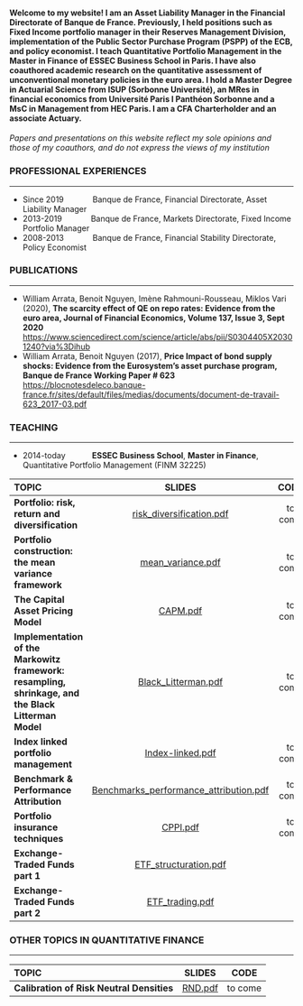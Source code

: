 #### Welcome to my website! I am an Asset Liability Manager in the Financial Directorate of Banque de France. Previously, I held positions such as Fixed Income portfolio manager in their Reserves Management Division, implementation of the Public Sector Purchase Program (PSPP) of the ECB, and policy economist. I teach Quantitative Portfolio Management in the Master in Finance of ESSEC Business School in Paris. I have also coauthored academic research on the quantitative assessment of unconventional monetary policies in the euro area. I hold a Master Degree in Actuarial Science from ISUP (Sorbonne Université), an MRes in financial economics from Université Paris I Panthéon Sorbonne and a MsC in Management from HEC Paris. I am a CFA Charterholder and an associate Actuary.

*Papers and presentations on this website reflect my sole opinions and those of my coauthors, and do not express the views of my institution*

### **PROFESSIONAL EXPERIENCES**
___
- Since 2019 $~~~~~~~~~~~$ Banque de France, Financial Directorate, Asset Liability Manager
- 2013-2019 $~~~~~~~~~~~$ Banque de France, Markets Directorate, Fixed Income Portfolio Manager
- 2008-2013 $~~~~~~~~~~~$ Banque de France, Financial Stability Directorate, Policy Economist

### **PUBLICATIONS**
---
- William Arrata, Benoit Nguyen, Imène Rahmouni-Rousseau, Miklos Vari (2020), **The scarcity effect of QE on repo rates: Evidence from the euro area,
Journal of Financial Economics, Volume 137, Issue 3, Sept 2020**  
https://www.sciencedirect.com/science/article/abs/pii/S0304405X20301240?via%3Dihub
- William Arrata, Benoit Nguyen (2017), **Price Impact of bond supply shocks: Evidence from the
Eurosystem’s asset purchase program, Banque de France Working Paper # 623**  
https://blocnotesdeleco.banque-france.fr/sites/default/files/medias/documents/document-de-travail-623_2017-03.pdf

### **TEACHING**
***
- 2014-today $~~~~~~~~~~$ **ESSEC Business School**, **Master in Finance**, Quantitative Portfolio Management (FINM 32225)  

| **TOPIC** | **SLIDES** | **CODE**| **DATA**| **EXERCISES**|**CORRECTIONS**|
| :---        |     :---:      | :---:  |  :---:  | :---:  | :---:  |
| **Portfolio: risk, return and diversification**   | [risk_diversification.pdf](https://github.com/WilliamArrata/WilliamArrata/files/11141812/risk_diversification.pdf) | to come | to come |  |  |
| **Portfolio construction: the mean variance framework**  |   [mean_variance.pdf](https://github.com/WilliamArrata/WilliamArrata/files/11750300/mean_variance.pdf)|  to come  | to come |[FINM32225_exercises_1_to_7.pdf](https://github.com/WilliamArrata/WilliamArrata/files/11501681/FINM32225_exercises_1_to_7.pdf) | [FINM31261_exercises_1_to_7_correction.pdf](https://github.com/WilliamArrata/WilliamArrata/files/11501811/FINM31261_exercises_1_to_7_correction.pdf) |
| **The Capital Asset Pricing Model**     | [CAPM.pdf](https://github.com/WilliamArrata/WilliamArrata/files/11141818/CAPM.pdf)|  to come  | to come | [FINM31261_exercises_8_to_10.pdf](https://github.com/WilliamArrata/WilliamArrata/files/11501690/FINM31261_exercises_8_to_10.pdf)  | [FINM31261_exercises__8_to_10_corrections.pdf](https://github.com/WilliamArrata/WilliamArrata/files/11501802/FINM31261_exercises__8_to_10_corrections.pdf)|
| **Implementation of the Markowitz framework:** <br /> **resampling, shrinkage, and the Black Litterman Model**     |  [Black_Litterman.pdf](https://github.com/WilliamArrata/WilliamArrata/files/11791098/Black_Litterman.pdf) | to come  | to come | [FINM31261_exercises_11_12.pdf](https://github.com/WilliamArrata/WilliamArrata/files/11501695/FINM31261_exercises_11_12.pdf) | [FINM31261_exercises_11_12_corrections.pdf](https://github.com/WilliamArrata/WilliamArrata/files/11501776/FINM31261_exercises_11_12_corrections.pdf) |
| **Index linked portfolio management**     | [Index-linked.pdf](https://github.com/WilliamArrata/WilliamArrata/files/11184035/Index-linked.pdf)| to come  | to come |  | | 
| **Benchmark & Performance Attribution**  | [Benchmarks_performance_attribution.pdf](https://github.com/WilliamArrata/WilliamArrata/files/11184029/Benchmarks_performance_attribution.pdf)  | to come  | to come | [FINM31261_exercises_13.pdf](https://github.com/WilliamArrata/WilliamArrata/files/11501697/FINM31261_exercises_13.pdf)  | [FINM31261_exercises_13_correction.pdf](https://github.com/WilliamArrata/WilliamArrata/files/11501795/FINM31261_exercises_13_correction.pdf) | 
| **Portfolio insurance techniques**     | [CPPI.pdf](https://github.com/WilliamArrata/WilliamArrata/files/11141833/CPPI.pdf)  | to come  | to come | [FINM31261_exercises_14.pdf](https://github.com/WilliamArrata/WilliamArrata/files/11501714/FINM31261_exercises_14.pdf) | [FINM31261_exercises_14_correction.pdf](https://github.com/WilliamArrata/WilliamArrata/files/11501788/FINM31261_exercises_14_correction.pdf)| 
| **Exchange-Traded Funds part 1**     | [ETF_structuration.pdf](https://github.com/WilliamArrata/WilliamArrata/files/11141835/ETF_structuration.pdf)  |  |  |  | 
| **Exchange-Traded Funds part 2**     |[ETF_trading.pdf](https://github.com/WilliamArrata/WilliamArrata/files/11454048/ETF_trading.pdf)|  | | |  |

### **OTHER TOPICS IN QUANTITATIVE FINANCE**
***

| **TOPIC** | **SLIDES** | **CODE**|
| :---        |     :---:      | :---:  |
| **Calibration of Risk Neutral Densities**   |[RND.pdf](https://github.com/WilliamArrata/WilliamArrata/files/11567150/RND.pdf)| to come |

